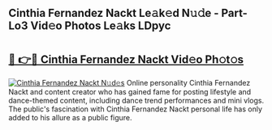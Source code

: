 ## Cinthia Fernandez Nackt Le𝚊k𝚎d N𝚞𝚍e - Part-Lo3 Vid𝚎o Photos Le𝚊ks LDpyc

# <h2><a href="http://fb12zj.evod.top/?m=Cinthia+Fernandez+Nackt">🔗 👉🔴 Cinthia Fernandez Nackt Vid𝚎o Ph𝚘t𝚘s</a></h2>

[![Cinthia Fernandez Nackt N𝚞d𝚎s](https://i.imgur.com/8V9OHl7.gif)](http://fb12zj.evod.top/?m=Cinthia+Fernandez+Nackt)
Online personality Cinthia Fernandez Nackt and content creator who has gained fame for posting lifestyle and dance-themed content, including dance trend performances and mini vlogs. The public's fascination with Cinthia Fernandez Nackt personal life has only added to his allure as a public figure. 
